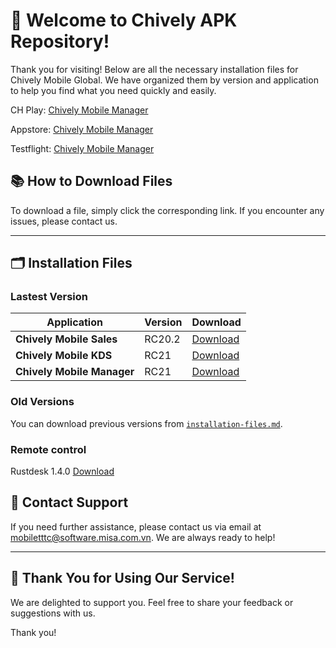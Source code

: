 # 🎉 **Welcome to Chively APK Repository!**

Thank you for visiting! Below are all the necessary installation files for Chively Mobile Global. We have organized them by version and application to help you find what you need quickly and easily.

CH Play:
[Chively Mobile Manager](https://play.google.com/store/apps/details?id=vn.com.misa.chivelymanagerus)

Appstore:
[Chively Mobile Manager](https://apps.apple.com/vn/app/chively-manager/id6747693976)

Testflight:
[Chively Mobile Manager](https://testflight.apple.com/join/wfvTykFb)


## 📚 **How to Download Files**
To download a file, simply click the corresponding link. If you encounter any issues, please contact us.

---

## 🗂️ **Installation Files**

### Lastest Version

| Application | Version | Download |
|---|---|---|
| **Chively Mobile Sales** | RC20.2 | [Download](https://github.com/CukCuk-US/Chively-US/releases/download/RC20.1/Sales_RC20_2_0_0.apk) |
| **Chively Mobile KDS** | RC21 | [Download](https://github.com/CukCuk-US/Chively-US/releases/download/RC21/KDS_RC21_0_0_0.apk) |
| **Chively Mobile Manager** | RC21 | [Download](https://github.com/CukCuk-US/Chively-US/releases/download/RC21/Manager_RC21_0_0_0.apk) |

### Old Versions

You can download previous versions from [`installation-files.md`](https://cukcuk-us.github.io/Chively-US/installation-files.html).

### Remote control 
Rustdesk 1.4.0 [Download](https://github.com/rustdesk/rustdesk/releases/download/1.4.0/rustdesk-1.4.0-universal-signed.apk)


## 📧 **Contact Support**

If you need further assistance, please contact us via email at [mobiletttc@software.misa.com.vn](mailto:mobiletttc@software.misa.com.vn). We are always ready to help!

---

## 🚀 **Thank You for Using Our Service!**

We are delighted to support you. Feel free to share your feedback or suggestions with us.

Thank you!
